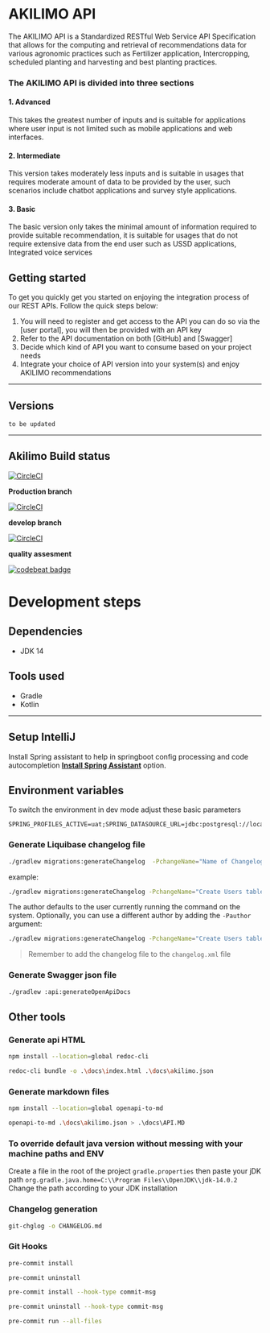 # AKILIMO API

The AKILIMO API is a Standardized RESTful Web Service API Specification that allows for the computing and retrieval of recommendations data for various agronomic practices such as Fertilizer application, Intercropping, scheduled planting and harvesting and best planting practices.

### The AKILIMO API is divided into three sections

#### 1. Advanced

This takes the greatest number of inputs and is suitable for applications where user input is not limited such as mobile applications and web interfaces.

#### 2. Intermediate

This version takes moderately less inputs and is suitable in usages that requires moderate amount of data to be provided by the user, such scenarios include chatbot applications and survey style applications.

#### 3. Basic

The basic version only takes the minimal amount of information required to provide suitable recommendation, it is suitable for usages that do not require extensive data from the end user such as USSD applications, Integrated voice services

## Getting started

To get you quickly get you started on enjoying the integration process of our REST APIs. Follow the quick steps below:
1.	You will need to register and get access to the API you can do so via the [user portal], you will then be provided with an API key
2.	Refer to the API documentation on both [GitHub] and [Swagger]
3.	Decide which kind of API you want to consume based on your project needs
4.	Integrate your choice of API version into your system(s) and enjoy AKILIMO recommendations

---

## Versions
``` to be updated ```

---
## Akilimo Build status

[![CircleCI](https://circleci.com/gh/IITA-AKILIMO/akilimo-api.svg?style=svg)](https://circleci.com/gh/IITA-AKILIMO/akilimo-api)

**Production branch**

[![CircleCI](https://circleci.com/gh/IITA-AKILIMO/akilimo-api/tree/main.svg?style=svg)](https://circleci.com/gh/IITA-AKILIMO/akilimo-api/tree/main)

**develop branch**

[![CircleCI](https://circleci.com/gh/IITA-AKILIMO/akilimo-api/tree/develop.svg?style=svg)](https://circleci.com/gh/IITA-AKILIMO/akilimo-api/tree/develop)

**quality assesment**

[![codebeat badge](https://codebeat.co/badges/c0cb5198-13b9-46dc-b83e-79f8989c1698)](https://codebeat.co/projects/github-com-iita-akilimo-akilimo-api-develop)


# Development steps


## Dependencies

- JDK 14

## Tools used

- Gradle
- Kotlin

---

## Setup IntelliJ

Install Spring assistant to help in springboot config processing and code autocompletion
[**Install Spring Assistant**](https://plugins.jetbrains.com/plugin/10229-spring-assistant/)
option.

## Environment variables

To switch the environment in dev mode adjust these basic parameters

```
SPRING_PROFILES_ACTIVE=uat;SPRING_DATASOURCE_URL=jdbc:postgresql://localhost:5432/postgres;SPRING_DATASOURCE_USERNAME=user;SPRING_DATASOURCE_PASSWORD=pass
```

### Generate Liquibase changelog file

```bash
./gradlew migrations:generateChangelog  -PchangeName="Name of Changelog"
```

example:

```bash
./gradlew migrations:generateChangelog -PchangeName="Create Users table"
```

The author defaults to the user currently running the command on the system. Optionally, you can use a different author by adding the `-Pauthor`
argument:

```bash
./gradlew migrations:generateChangelog -PchangeName="Create Users table" -Pauthor="The Stig"
```

> Remember to add the changelog file to the `changelog.xml` file


### Generate Swagger json file

```bash
./gradlew :api:generateOpenApiDocs
```


## Other tools

### Generate api HTML
```bash
npm install --location=global redoc-cli
````
```bash
redoc-cli bundle -o .\docs\index.html .\docs\akilimo.json
```

### Generate markdown files

```bash
npm install --location=global openapi-to-md
````
```bash
openapi-to-md .\docs\akilimo.json > .\docs\API.MD
```


### To override default java version without messing with your machine paths and ENV

Create a file in the root of the project `gradle.properties` then paste your jDK path `org.gradle.java.home=C:\\Program Files\\OpenJDK\\jdk-14.0.2`
Change the path according to your JDK installation

### Changelog generation
```bash
git-chglog -o CHANGELOG.md
```

### Git Hooks

```bash
pre-commit install
```
```bash
pre-commit uninstall
```
```bash
pre-commit install --hook-type commit-msg
```
```bash
pre-commit uninstall --hook-type commit-msg
```
```bash
pre-commit run --all-files
```
